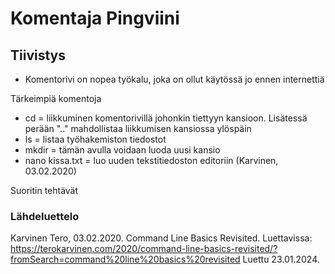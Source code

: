 # Komentaja Pingviini

## Tiivistys

- Komentorivi on nopea työkalu, joka on ollut käytössä jo ennen internettiä

Tärkeimpiä komentoja

- cd = liikkuminen komentorivillä johonkin tiettyyn kansioon. Lisätessä perään ".." mahdollistaa liikkumisen kansiossa ylöspäin
- ls = listaa työhakemiston tiedostot
- mkdir = tämän avulla voidaan luoda uusi kansio
- nano kissa.txt = luo uuden tekstitiedoston editoriin
  (Karvinen, 03.02.2020)

Suoritin tehtävät 

### Lähdeluettelo

Karvinen Tero, 03.02.2020. Command Line Basics Revisited. Luettavissa: https://terokarvinen.com/2020/command-line-basics-revisited/?fromSearch=command%20line%20basics%20revisited 
Luettu 23.01.2024.
